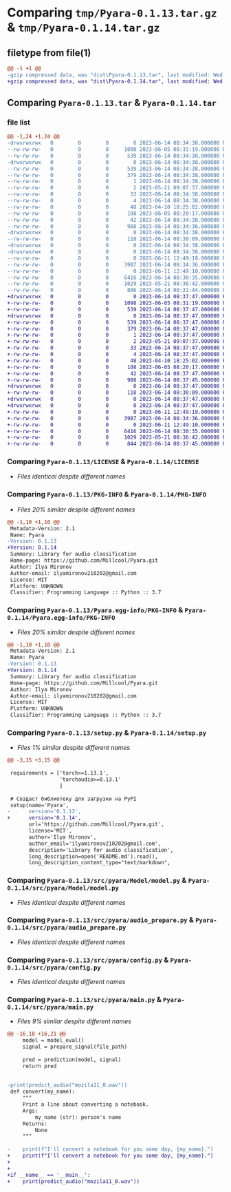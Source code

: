# Comparing `tmp/Pyara-0.1.13.tar.gz` & `tmp/Pyara-0.1.14.tar.gz`

## filetype from file(1)

```diff
@@ -1 +1 @@
-gzip compressed data, was "dist\Pyara-0.1.13.tar", last modified: Wed Jun 14 08:34:38 2023, max compression
+gzip compressed data, was "dist\Pyara-0.1.14.tar", last modified: Wed Jun 14 08:37:47 2023, max compression
```

## Comparing `Pyara-0.1.13.tar` & `Pyara-0.1.14.tar`

### file list

```diff
@@ -1,24 +1,24 @@
-drwxrwxrwx   0        0        0        0 2023-06-14 08:34:38.000000 Pyara-0.1.13/
--rw-rw-rw-   0        0        0     1098 2023-06-05 08:31:19.000000 Pyara-0.1.13/LICENSE
--rw-rw-rw-   0        0        0      539 2023-06-14 08:34:38.000000 Pyara-0.1.13/PKG-INFO
-drwxrwxrwx   0        0        0        0 2023-06-14 08:34:38.000000 Pyara-0.1.13/Pyara.egg-info/
--rw-rw-rw-   0        0        0      539 2023-06-14 08:34:38.000000 Pyara-0.1.13/Pyara.egg-info/PKG-INFO
--rw-rw-rw-   0        0        0      379 2023-06-14 08:34:38.000000 Pyara-0.1.13/Pyara.egg-info/SOURCES.txt
--rw-rw-rw-   0        0        0        1 2023-06-14 08:34:38.000000 Pyara-0.1.13/Pyara.egg-info/dependency_links.txt
--rw-rw-rw-   0        0        0        2 2023-05-21 09:07:37.000000 Pyara-0.1.13/Pyara.egg-info/not-zip-safe
--rw-rw-rw-   0        0        0       33 2023-06-14 08:34:38.000000 Pyara-0.1.13/Pyara.egg-info/requires.txt
--rw-rw-rw-   0        0        0        4 2023-06-14 08:34:38.000000 Pyara-0.1.13/Pyara.egg-info/top_level.txt
--rw-rw-rw-   0        0        0       48 2023-04-10 18:25:02.000000 Pyara-0.1.13/README.md
--rw-rw-rw-   0        0        0      108 2023-06-05 08:20:17.000000 Pyara-0.1.13/pyproject.toml
--rw-rw-rw-   0        0        0       42 2023-06-14 08:34:38.000000 Pyara-0.1.13/setup.cfg
--rw-rw-rw-   0        0        0      988 2023-06-14 08:34:36.000000 Pyara-0.1.13/setup.py
-drwxrwxrwx   0        0        0        0 2023-06-14 08:34:38.000000 Pyara-0.1.13/src/
--rw-rw-rw-   0        0        0      118 2023-06-14 08:30:09.000000 Pyara-0.1.13/src/__init__.py
-drwxrwxrwx   0        0        0        0 2023-06-14 08:34:38.000000 Pyara-0.1.13/src/pyara/
-drwxrwxrwx   0        0        0        0 2023-06-14 08:34:38.000000 Pyara-0.1.13/src/pyara/Model/
--rw-rw-rw-   0        0        0        0 2023-06-11 12:49:19.000000 Pyara-0.1.13/src/pyara/Model/__init__.py
--rw-rw-rw-   0        0        0     3987 2023-06-14 08:34:36.000000 Pyara-0.1.13/src/pyara/Model/model.py
--rw-rw-rw-   0        0        0        0 2023-06-11 12:49:10.000000 Pyara-0.1.13/src/pyara/__init__.py
--rw-rw-rw-   0        0        0     6416 2023-06-14 08:30:35.000000 Pyara-0.1.13/src/pyara/audio_prepare.py
--rw-rw-rw-   0        0        0     1029 2023-05-21 08:36:42.000000 Pyara-0.1.13/src/pyara/config.py
--rw-rw-rw-   0        0        0      806 2023-06-14 08:31:44.000000 Pyara-0.1.13/src/pyara/main.py
+drwxrwxrwx   0        0        0        0 2023-06-14 08:37:47.000000 Pyara-0.1.14/
+-rw-rw-rw-   0        0        0     1098 2023-06-05 08:31:19.000000 Pyara-0.1.14/LICENSE
+-rw-rw-rw-   0        0        0      539 2023-06-14 08:37:47.000000 Pyara-0.1.14/PKG-INFO
+drwxrwxrwx   0        0        0        0 2023-06-14 08:37:47.000000 Pyara-0.1.14/Pyara.egg-info/
+-rw-rw-rw-   0        0        0      539 2023-06-14 08:37:47.000000 Pyara-0.1.14/Pyara.egg-info/PKG-INFO
+-rw-rw-rw-   0        0        0      379 2023-06-14 08:37:47.000000 Pyara-0.1.14/Pyara.egg-info/SOURCES.txt
+-rw-rw-rw-   0        0        0        1 2023-06-14 08:37:47.000000 Pyara-0.1.14/Pyara.egg-info/dependency_links.txt
+-rw-rw-rw-   0        0        0        2 2023-05-21 09:07:37.000000 Pyara-0.1.14/Pyara.egg-info/not-zip-safe
+-rw-rw-rw-   0        0        0       33 2023-06-14 08:37:47.000000 Pyara-0.1.14/Pyara.egg-info/requires.txt
+-rw-rw-rw-   0        0        0        4 2023-06-14 08:37:47.000000 Pyara-0.1.14/Pyara.egg-info/top_level.txt
+-rw-rw-rw-   0        0        0       48 2023-04-10 18:25:02.000000 Pyara-0.1.14/README.md
+-rw-rw-rw-   0        0        0      108 2023-06-05 08:20:17.000000 Pyara-0.1.14/pyproject.toml
+-rw-rw-rw-   0        0        0       42 2023-06-14 08:37:47.000000 Pyara-0.1.14/setup.cfg
+-rw-rw-rw-   0        0        0      988 2023-06-14 08:37:45.000000 Pyara-0.1.14/setup.py
+drwxrwxrwx   0        0        0        0 2023-06-14 08:37:47.000000 Pyara-0.1.14/src/
+-rw-rw-rw-   0        0        0      118 2023-06-14 08:30:09.000000 Pyara-0.1.14/src/__init__.py
+drwxrwxrwx   0        0        0        0 2023-06-14 08:37:47.000000 Pyara-0.1.14/src/pyara/
+drwxrwxrwx   0        0        0        0 2023-06-14 08:37:47.000000 Pyara-0.1.14/src/pyara/Model/
+-rw-rw-rw-   0        0        0        0 2023-06-11 12:49:19.000000 Pyara-0.1.14/src/pyara/Model/__init__.py
+-rw-rw-rw-   0        0        0     3987 2023-06-14 08:34:36.000000 Pyara-0.1.14/src/pyara/Model/model.py
+-rw-rw-rw-   0        0        0        0 2023-06-11 12:49:10.000000 Pyara-0.1.14/src/pyara/__init__.py
+-rw-rw-rw-   0        0        0     6416 2023-06-14 08:30:35.000000 Pyara-0.1.14/src/pyara/audio_prepare.py
+-rw-rw-rw-   0        0        0     1029 2023-05-21 08:36:42.000000 Pyara-0.1.14/src/pyara/config.py
+-rw-rw-rw-   0        0        0      844 2023-06-14 08:37:45.000000 Pyara-0.1.14/src/pyara/main.py
```

### Comparing `Pyara-0.1.13/LICENSE` & `Pyara-0.1.14/LICENSE`

 * *Files identical despite different names*

### Comparing `Pyara-0.1.13/PKG-INFO` & `Pyara-0.1.14/PKG-INFO`

 * *Files 20% similar despite different names*

```diff
@@ -1,10 +1,10 @@
 Metadata-Version: 2.1
 Name: Pyara
-Version: 0.1.13
+Version: 0.1.14
 Summary: Library for audio classification
 Home-page: https://github.com/Millcool/Pyara.git
 Author: Ilya Mironov
 Author-email: ilyamironov210202@gmail.com
 License: MIT
 Platform: UNKNOWN
 Classifier: Programming Language :: Python :: 3.7
```

### Comparing `Pyara-0.1.13/Pyara.egg-info/PKG-INFO` & `Pyara-0.1.14/Pyara.egg-info/PKG-INFO`

 * *Files 20% similar despite different names*

```diff
@@ -1,10 +1,10 @@
 Metadata-Version: 2.1
 Name: Pyara
-Version: 0.1.13
+Version: 0.1.14
 Summary: Library for audio classification
 Home-page: https://github.com/Millcool/Pyara.git
 Author: Ilya Mironov
 Author-email: ilyamironov210202@gmail.com
 License: MIT
 Platform: UNKNOWN
 Classifier: Programming Language :: Python :: 3.7
```

### Comparing `Pyara-0.1.13/setup.py` & `Pyara-0.1.14/setup.py`

 * *Files 1% similar despite different names*

```diff
@@ -3,15 +3,15 @@
 
 requirements = ['torch>=1.13.1',
                 'torchaudio>=0.13.1'
                 ]
 
 # Создаст библиотеку для загрузки на PyPI
 setup(name='Pyara',
-      version='0.1.13',
+      version='0.1.14',
       url='https://github.com/Millcool/Pyara.git',
       license='MIT',
       author='Ilya Mironov',
       author_email='ilyamironov210202@gmail.com',
       description='Library for audio classification',
       long_description=open('README.md').read(),
       long_description_content_type="text/markdown",
```

### Comparing `Pyara-0.1.13/src/pyara/Model/model.py` & `Pyara-0.1.14/src/pyara/Model/model.py`

 * *Files identical despite different names*

### Comparing `Pyara-0.1.13/src/pyara/audio_prepare.py` & `Pyara-0.1.14/src/pyara/audio_prepare.py`

 * *Files identical despite different names*

### Comparing `Pyara-0.1.13/src/pyara/config.py` & `Pyara-0.1.14/src/pyara/config.py`

 * *Files identical despite different names*

### Comparing `Pyara-0.1.13/src/pyara/main.py` & `Pyara-0.1.14/src/pyara/main.py`

 * *Files 9% similar despite different names*

```diff
@@ -16,18 +16,21 @@
     model = model_eval()
     signal = prepare_signal(file_path)
 
     pred = prediction(model, signal)
     return pred
 
 
-print(predict_audio("mozila11_0.wav"))
 def convert(my_name):
     """
     Print a line about converting a notebook.
     Args:
         my_name (str): person's name
     Returns:
         None
     """
 
-    print(f"I'll convert a notebook for you some day, {my_name}.")
+    print(f"I'll convert a notebook for you some day, {my_name}.")
+
+
+if __name__ == '__main__':
+    print(predict_audio("mozila11_0.wav"))
```

